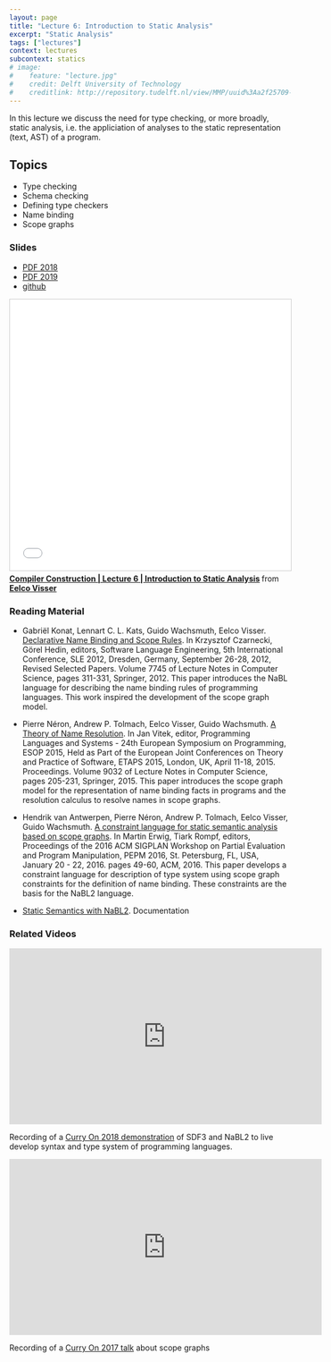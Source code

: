 ```yaml
---
layout: page
title: "Lecture 6: Introduction to Static Analysis"
excerpt: "Static Analysis"
tags: ["lectures"]
context: lectures
subcontext: statics
# image:
#    feature: "lecture.jpg"
#    credit: Delft University of Technology
#    creditlink: http://repository.tudelft.nl/view/MMP/uuid%3Aa2f25709-c56e-453e-9394-4a05acf603a4/
---
```


In this lecture we discuss the need for type checking, or more broadly, static analysis, i.e. the appliciation of analyses to the static representation (text, AST) of a program.

## Topics

- Type checking
- Schema checking
- Defining type checkers
- Name binding
- Scope graphs

### Slides

- [PDF 2018](https://github.com/TUDelft-CS4200-2019/lectures/raw/master/06-static-analysis/CS4200-2018-6-intro-to-static-analysis.pdf)
- [PDF 2019](https://github.com/TUDelft-CS4200-2019/lectures/raw/master/06-static-analysis/CS4200-2019-6-intro-to-static-analysis.pdf)
- [github](https://github.com/TUDelft-CS4200-2019/lectures/tree/master/06-static-analysis)

<iframe src="//www.slideshare.net/slideshow/embed_code/key/qV1DAW1jQPEMyd" width="595" height="485" frameborder="0" marginwidth="0" marginheight="0" scrolling="no" style="border:1px solid #CCC; border-width:1px; margin-bottom:5px; max-width: 100%;" allowfullscreen> </iframe> <div style="margin-bottom:5px"> <strong> <a href="//www.slideshare.net/eelcovisser/compiler-construction-lecture-6-introduction-to-static-analysis" title="Compiler Construction | Lecture 6 | Introduction to Static Analysis" target="_blank">Compiler Construction | Lecture 6 | Introduction to Static Analysis</a> </strong> from <strong><a href="https://www.slideshare.net/eelcovisser" target="_blank">Eelco Visser</a></strong> </div>

### Reading Material

- Gabriël Konat, Lennart C. L. Kats, Guido Wachsmuth, Eelco Visser. [Declarative Name Binding and Scope Rules](http://dx.doi.org/10.1007/978-3-642-36089-3_18). In Krzysztof Czarnecki, Görel Hedin, editors, Software Language Engineering, 5th International Conference, SLE 2012, Dresden, Germany, September 26-28, 2012, Revised Selected Papers. Volume 7745 of Lecture Notes in Computer Science, pages 311-331, Springer, 2012. This paper introduces the NaBL language for describing the name binding rules of programming languages. This work inspired the development of the scope graph model.

- Pierre Néron, Andrew P. Tolmach, Eelco Visser, Guido Wachsmuth. [A Theory of Name Resolution](http://dx.doi.org/10.1007/978-3-662-46669-8_9). In Jan Vitek, editor, Programming Languages and Systems - 24th European Symposium on Programming, ESOP 2015, Held as Part of the European Joint Conferences on Theory and Practice of Software, ETAPS 2015, London, UK, April 11-18, 2015. Proceedings. Volume 9032 of Lecture Notes in Computer Science, pages 205-231, Springer, 2015. This paper introduces the scope graph model for the representation of name binding facts in programs and the resolution calculus to resolve names in scope graphs.

- Hendrik van Antwerpen, Pierre Néron, Andrew P. Tolmach, Eelco Visser, Guido Wachsmuth. [A constraint language for static semantic analysis based on scope graphs](http://doi.acm.org/10.1145/2847538.2847543). In Martin Erwig, Tiark Rompf, editors, Proceedings of the 2016 ACM SIGPLAN Workshop on Partial Evaluation and Program Manipulation, PEPM 2016, St. Petersburg, FL, USA, January 20 - 22, 2016. pages 49-60, ACM, 2016. This paper develops a constraint language for description of type system using scope graph constraints for the definition of name binding. These constraints are the basis for the NaBL2 language.

- [Static Semantics with NaBL2](http://www.metaborg.org/en/latest/source/langdev/meta/lang/nabl2/index.html). Documentation




### Related Videos

<iframe width="560" height="315" src="https://www.youtube.com/embed/XAkBlrB9l9o?rel=0" frameborder="0" allow="autoplay; encrypted-media" allowfullscreen></iframe>

Recording of a [Curry On 2018 demonstration](https://eelcovisser.org/post/307) of SDF3 and NaBL2 to live develop syntax and type system of programming languages.

<iframe width="560" height="315" src="https://www.youtube.com/embed/0Eg6RDUJGJQ" frameborder="0" allow="autoplay; encrypted-media" allowfullscreen></iframe>

Recording of a [Curry On 2017 talk](https://eelcovisser.org/post/298/scope-graphs%3A-a-fresh-look-at-name-binding-in-programming-languages) about scope graphs
